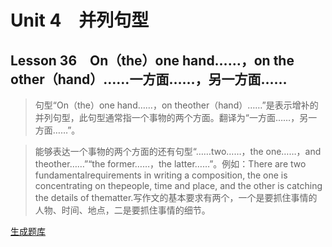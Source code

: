 ﻿ # Unit 4　并列句型
 ## Lesson 36　On（the）one hand……，on the other（hand）……一方面……，另一方面……
 
> 句型“On（the）one hand……，on theother（hand）……”是表示增补的并列句型，此句型通常指一个事物的两个方面。翻译为“一方面……，另一方面……”。

> 能够表达一个事物的两个方面的还有句型“……two……，the one……，and theother……”“the former……，the latter……”。例如：There are two fundamentalrequirements in writing a composition, the one is concentrating on thepeople, time and place, and the other is catching the details of thematter.写作文的基本要求有两个，一个是要抓住事情的人物、时间、地点，二是要抓住事情的细节。


 [生成题库](./question/f036.json)